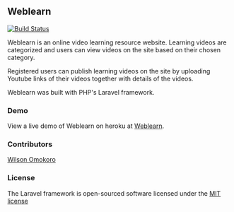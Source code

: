 ## Weblearn

[![Build Status](https://travis-ci.org/andela-womokoro/learning_mgt_system.svg)](https://travis-ci.org/andela-womokoro/learning_mgt_system)

Weblearn is an online video learning resource website. Learning videos are categorized and users can view videos on the site based on their chosen category.

Registered users can publish learning videos on the site by uploading Youtube links of their videos together with details of the videos.

Weblearn was built with PHP's Laravel framework.

### <a name="demo"></a>Demo
View a live demo of Weblearn on heroku at [Weblearn](https://weblearn.herokuapp.com/).

### Contributors

[Wilson Omokoro](https://github.com/andela-womokoro)

### License

The Laravel framework is open-sourced software licensed under the [MIT license](http://opensource.org/licenses/MIT)
